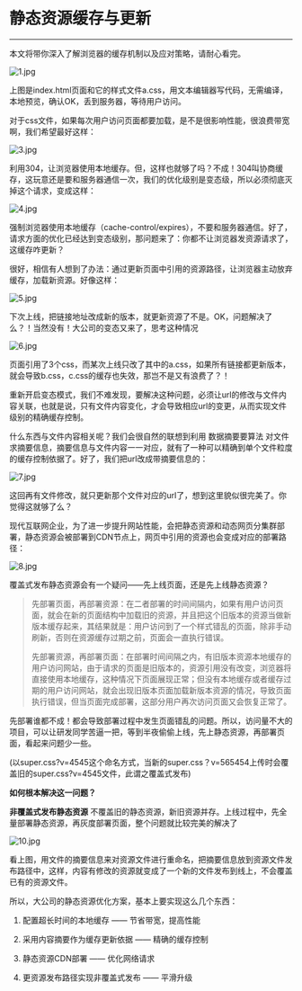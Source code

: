 # 静态资源缓存与更新
---
本文将带你深入了解浏览器的缓存机制以及应对策略，请耐心看完。

![1.jpg](https://upload-images.jianshu.io/upload_images/7932253-4d6d7c6746327a0c.jpg?imageMogr2/auto-orient/strip%7CimageView2/2/w/1240)

上图是index.html页面和它的样式文件a.css，用文本编辑器写代码，无需编译，本地预览，确认OK，丢到服务器，等待用户访问。

对于css文件，如果每次用户访问页面都要加载，是不是很影响性能，很浪费带宽啊，我们希望最好这样：

![3.jpg](https://upload-images.jianshu.io/upload_images/7932253-1e85b8a1ece646a6.jpg?imageMogr2/auto-orient/strip%7CimageView2/2/w/1240)

利用304，让浏览器使用本地缓存。但，这样也就够了吗？不成！304叫协商缓存，这玩意还是要和服务器通信一次，我们的优化级别是变态级，所以必须彻底灭掉这个请求，变成这样：

![4.jpg](https://upload-images.jianshu.io/upload_images/7932253-c6cf81a101e47dd7.jpg?imageMogr2/auto-orient/strip%7CimageView2/2/w/1240)

强制浏览器使用本地缓存（cache-control/expires），不要和服务器通信。好了，请求方面的优化已经达到变态级别，那问题来了：你都不让浏览器发资源请求了，这缓存咋更新？

很好，相信有人想到了办法：通过更新页面中引用的资源路径，让浏览器主动放弃缓存，加载新资源。好像这样：

![5.jpg](https://upload-images.jianshu.io/upload_images/7932253-5f57f86f328606d2.jpg?imageMogr2/auto-orient/strip%7CimageView2/2/w/1240)

下次上线，把链接地址改成新的版本，就更新资源了不是。OK，问题解决了么？！当然没有！大公司的变态又来了，思考这种情况

![6.jpg](https://upload-images.jianshu.io/upload_images/7932253-2a0e88a319c6e584.jpg?imageMogr2/auto-orient/strip%7CimageView2/2/w/1240)

页面引用了3个css，而某次上线只改了其中的a.css，如果所有链接都更新版本，就会导致b.css，c.css的缓存也失效，那岂不是又有浪费了？！

重新开启变态模式，我们不难发现，要解决这种问题，必须让url的修改与文件内容关联，也就是说，只有文件内容变化，才会导致相应url的变更，从而实现文件级别的精确缓存控制。

什么东西与文件内容相关呢？我们会很自然的联想到利用 数据摘要要算法 对文件求摘要信息，摘要信息与文件内容一一对应，就有了一种可以精确到单个文件粒度的缓存控制依据了。好了，我们把url改成带摘要信息的：

![7.jpg](https://upload-images.jianshu.io/upload_images/7932253-bf1b1067738d84f2.jpg?imageMogr2/auto-orient/strip%7CimageView2/2/w/1240)

这回再有文件修改，就只更新那个文件对应的url了，想到这里貌似很完美了。你觉得这就够了么？

现代互联网企业，为了进一步提升网站性能，会把静态资源和动态网页分集群部署，静态资源会被部署到CDN节点上，网页中引用的资源也会变成对应的部署路径：

![8.jpg](https://upload-images.jianshu.io/upload_images/7932253-faea452a8130a9c5.jpg?imageMogr2/auto-orient/strip%7CimageView2/2/w/1240)

覆盖式发布静态资源会有一个疑问——先上线页面，还是先上线静态资源？

> 先部署页面，再部署资源：在二者部署的时间间隔内，如果有用户访问页面，就会在新的页面结构中加载旧的资源，并且把这个旧版本的资源当做新版本缓存起来，其结果就是：用户访问到了一个样式错乱的页面，除非手动刷新，否则在资源缓存过期之前，页面会一直执行错误。
>
>先部署资源，再部署页面：在部署时间间隔之内，有旧版本资源本地缓存的用户访问网站，由于请求的页面是旧版本的，资源引用没有改变，浏览器将直接使用本地缓存，这种情况下页面展现正常；但没有本地缓存或者缓存过期的用户访问网站，就会出现旧版本页面加载新版本资源的情况，导致页面执行错误，但当页面完成部署，这部分用户再次访问页面又会恢复正常了。

先部署谁都不成！都会导致部署过程中发生页面错乱的问题。所以，访问量不大的项目，可以让研发同学苦逼一把，等到半夜偷偷上线，先上静态资源，再部署页面，看起来问题少一些。

(以super.css?v=4545这个命名方式，当新的super.css？v=565454上传时会覆盖旧的super.css?v=4545文件，此谓之覆盖式发布)

**如何根本解决这一问题？**

**非覆盖式发布静态资源**
不覆盖旧的静态资源，新旧资源并存。上线过程中，先全量部署静态资源，再灰度部署页面，整个问题就比较完美的解决了

![10.jpg](https://upload-images.jianshu.io/upload_images/7932253-2f63b09861346e38.jpg?imageMogr2/auto-orient/strip%7CimageView2/2/w/1240)

看上图，用文件的摘要信息来对资源文件进行重命名，把摘要信息放到资源文件发布路径中，这样，内容有修改的资源就变成了一个新的文件发布到线上，不会覆盖已有的资源文件。


所以，大公司的静态资源优化方案，基本上要实现这么几个东西：

1. 配置超长时间的本地缓存 —— 节省带宽，提高性能

2. 采用内容摘要作为缓存更新依据 —— 精确的缓存控制

3. 静态资源CDN部署 —— 优化网络请求

4. 更资源发布路径实现非覆盖式发布 —— 平滑升级
